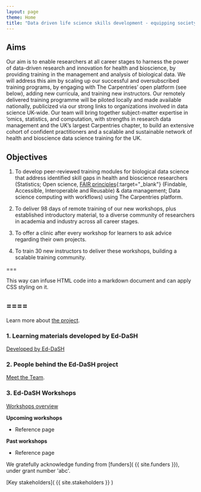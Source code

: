 ```yaml
---
layout: page
theme: Home
title: "Data driven life science skills development - equipping society for the future"
---  
```



## Aims

Our aim is to enable researchers at all career stages to harness the power of data-driven
research and innovation for health and bioscience, by providing training in the management and
analysis of biological data. We will address this aim by scaling up our successful and
oversubscribed training programs, by engaging with The Carpentries’ open platform (see below),
adding new curricula, and training new instructors. Our remotely delivered training programme will
be piloted locally and made available nationally, publicized via our strong links to organizations
involved in data science UK-wide. Our team will bring together subject-matter expertise in ’omics,
statistics, and computation, with strengths in research data management and the UK’s largest
Carpentries chapter, to build an extensive cohort of confident practitioners and a scalable and
sustainable network of health and bioscience data science training for the UK.  


## Objectives

1. To develop peer-reviewed training modules for biological data science that address identified skill
gaps in health and bioscience researchers (Statistics; Open science, [FAIR principles][fair]{:target="_blank"} (Findable, Accessible, Interoperable and Reusable) & data
management; Data science computing with workflows) using The Carpentries platform.

2. To deliver 98 days of remote training of our new workshops, plus established introductory material,
to a diverse community of researchers in academia and industry across all career stages.

3. To offer a clinic after every workshop for learners to ask advice regarding their own projects.

4. To train 30 new instructors to deliver these workshops, building a scalable training community.

===

<div class="mainblock" id="blockname-firstblock" markdown="1">
This way can infuse HTML code into a markdown document and can apply CSS styling on it.
</div>

====
---

Learn more about [the project](project_overview.md).


### 1. Learning materials developed by Ed-DaSH

[Developed by Ed-DaSH](curricula_overview.md)   

### 2. People behind the Ed-DaSH project

[Meet the Team](ed_dash_team.md).

### 3. Ed-DaSH Workshops

[Workshops overview](workshops.md)

**Upcoming workshops**

* Reference page

**Past workshops**

* Reference page


We gratefully acknowledge funding from [funders]( {{ site.funders }}), under grant number 'abc'.  

[Key stakeholders](  {{ site.stakeholders }} )




[fair]: https://www.nature.com/articles/sdata201618
